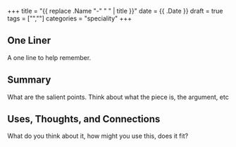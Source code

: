+++
title = "{{ replace .Name "-" " " | title }}"
date = {{ .Date }}
draft = true
tags = ["",""]
categories = "speciality"
+++
## One Liner
A one line to help remember.

## Summary
What are the salient points. Think about what the piece is, the argument, etc

## Uses, Thoughts, and Connections
What do you think about it, how might you use this, does it fit?
